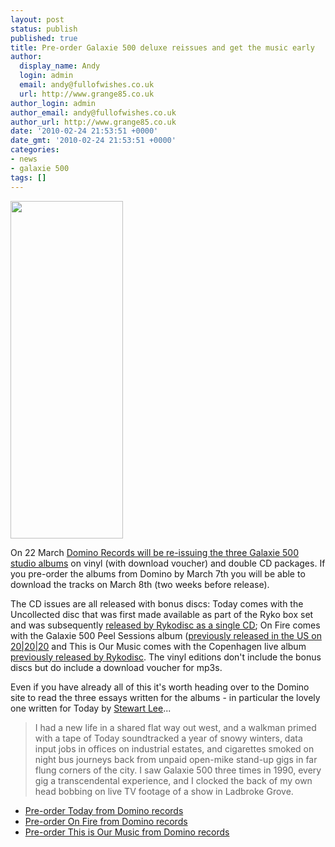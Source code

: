 ```yaml
---
layout: post
status: publish
published: true
title: Pre-order Galaxie 500 deluxe reissues and get the music early
author:
  display_name: Andy
  login: admin
  email: andy@fullofwishes.co.uk
  url: http://www.grange85.co.uk
author_login: admin
author_email: andy@fullofwishes.co.uk
author_url: http://www.grange85.co.uk
date: '2010-02-24 21:53:51 +0000'
date_gmt: '2010-02-24 21:53:51 +0000'
categories:
- news
- galaxie 500
tags: []
---
```

<p><img src="https://www.fullofwishes.co.uk/wp/wp-content/uploads/2010/02/dominoreissuessleeves.jpg" alt="" title="dominoreissuessleeves" width="180" height="540" class="alignright size-full wp-image-1830" />
<p>On 22 March <a href="http://dominorecordco.com/artists/galaxie-500/">Domino Records will be re-issuing the three Galaxie 500 studio albums</a> on vinyl (with download voucher) and double CD packages. If you pre-order the albums from Domino by March 7th you will be able to download the tracks on March 8th (two weeks before release).</p>
<p>The CD issues are all released with bonus discs: Today comes with the Uncollected disc that was first made available as part of the Ryko box set and was subsequently <a href="/database/release/uncollected/">released by Rykodisc as a single CD</a>; On Fire comes with the Galaxie 500 Peel Sessions album (<a href="/database/release/peel-sessions/">previously released in the US on 20|20|20</a> and This is Our Music comes with the Copenhagen live album <a href="/database/release/copenhagen/">previously released by Rykodisc</a>. The vinyl editions don't include the bonus discs but do include a download voucher for mp3s.</p>
<p>Even if you have already all of this it's worth heading over to the Domino site to read the three essays written for the albums - in particular the lovely one written for Today by <a href="http://www.stewartlee.co.uk/">Stewart Lee</a>...</p>
<blockquote><p>I had a new life in a shared flat way out west, and a walkman primed with a tape of Today soundtracked a year of snowy winters, data input jobs in offices on industrial estates, and cigarettes smoked on night bus journeys back from unpaid open-mike stand-up gigs in far flung corners of the city. I saw Galaxie 500 three times in 1990, every gig a transcendental experience, and I clocked the back of my own head bobbing on live TV footage of a show in Ladbroke Grove.</p></blockquote>
<ul>
<li><a href="http://dominorecordco.com/uk/reissues/16-02-10/today-deluxe-edition/">Pre-order Today from Domino records</a></li>
<li><a href="http://dominorecordco.com/uk/reissues/16-02-10/on-fire-deluxe-edition/">Pre-order On Fire from Domino records</a></li>
<li><a href="http://dominorecordco.com/uk/reissues/16-02-10/this-is-our-music-deluxe-edition/">Pre-order This is Our Music from Domino records</a></li>
</ul>
<p>
